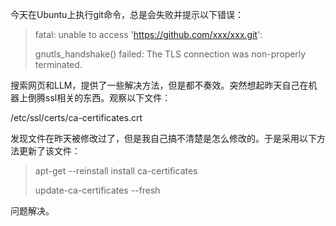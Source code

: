 今天在Ubuntu上执行git命令，总是会失败并提示以下错误：

>fatal: unable to access 'https://github.com/xxx/xxx.git':
>
>gnutls_handshake() failed: The TLS connection was non-properly terminated.
>

搜索网页和LLM，提供了一些解决方法，但是都不奏效。突然想起昨天自己在机器上倒腾ssl相关的东西。观察以下文件：

/etc/ssl/certs/ca-certificates.crt

发现文件在昨天被修改过了，但是我自己搞不清楚是怎么修改的。于是采用以下方法更新了该文件：

>apt-get --reinstall install ca-certificates
>
>update-ca-certificates --fresh
>
问题解决。
